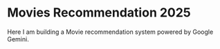 # Movies Recommendation 2025
Here I am building a Movie recommendation system powered by Google Gemini.
